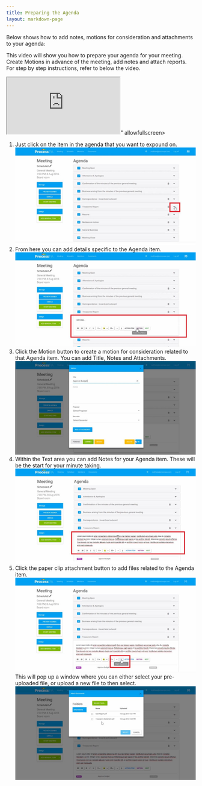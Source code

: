 ```yaml
---
title: Preparing the Agenda
layout: markdown-page
---
```

Below shows how to add notes, motions for consideration and attachments to your agenda: 

This video will show you how to prepare your agenda for your meeting. Create Motions in advance of the meeting, add notes and attach reports. For step by step instructions, refer to below the video.

<div class="container my-5">
    <div class="embed-responsive embed-responsive-16by9">
        <iframe class="embed-responsive-item" src="https://www.youtube.com/embed/f2Fsh8rBxXQ" allowfullscreen></iframe>" allowfullscreen></iframe>
    </div>
</div>

  1. Just click on the item in the agenda that you want to expound on.  
    <img class="img-fluid" src="/content/pages/help/clip_image002-1.jpg" />
  2. From here you can add details specific to the Agenda item.  
    <img class="img-fluid" src="/content/pages/help/clip_image004-1.jpg" />
  3. Click the Motion button to create a motion for consideration related to that Agenda item. You can add Title, Notes and Attachments.  
    <img class="img-fluid" src="/content/pages/help/clip_image006-1.jpg" />
  4. Within the Text area you can add Notes for your Agenda item. These will be the start for your minute taking.  
    <img class="img-fluid" src="/content/pages/help/clip_image008.jpg" />
  5. Click the paper clip attachment button to add files related to the Agenda item.  
    <img class="img-fluid" src="/content/pages/help/clip_image010.jpg" />
    This will pop up a window where you can either select your pre-uploaded file, or upload a new file to then select.
    <img class="img-fluid" src="/content/pages/help/clip_image012.jpg" />
